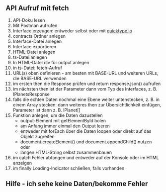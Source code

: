 ## API Aufruf mit fetch

1. API-Doku lesen
2. Mit Postman aufrufen
3. Interface erzeugen: entweder selbst oder mit [quicktype.io](https://app.quicktype.io/typescript)
4. contracts Ordner anlegen
5. Interface-Datei anlegen
6. Interface exportieren
7. HTML-Datei anlegen
8. ts-Datei anlegen
9. In HTML-Datei div für output anlegen
10. in ts-Datei: fetch-Aufruf
11. URL(s) oben definieren - am besten mit BASE-URL und weiteren URLs, die BASE-URL verwenden
12. im ersten then die Response prüfen und return response.json() aufrufen
13. im nächsten then ist der Parameter dann vom Typ des Interfaces, z. B. IPlanetsResponse
14. falls die echten Daten nochmal eine Ebene weiter untenstecken,
    z. B. in einem Array stecken: dann weiteres then zur Übersichtlichkeit einfügen, Parameter ist dann z. B. IPlanet[]
15. Funktion anlegen, um die Daten dazustellen
    - output-Element mit getElementById holen
    - am Anfang immer einmal den Output leeren
    - entweder mit forEach über die Daten loopen oder direkt auf das Objekt zugreifen
    - document.createElement() und document.appendChild() nutzen oder
    - langen HTML-String selbst zusammenbauen
16. im catch Fehler abfangen und entweder auf der Konsole oder im HTML anzeigen
17. im finally Loading-Indicator schließen, falls vorhanden

## Hilfe - ich sehe keine Daten/bekomme Fehler
